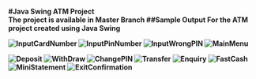 <b>#Java Swing ATM Project <br>
**The project is available in Master Branch**
##Sample Output For the ATM project created using Java Swing<b>

![InputCardNumber](https://github.com/dahalutsab/JavaSwing/assets/76253086/82d274a7-f2d3-48da-ad00-a2828787cfe1)
![InputPinNumber](https://github.com/dahalutsab/JavaSwing/assets/76253086/c64fa919-8358-46bc-8ef1-795a639ca46c)
![InputWrongPIN](https://github.com/dahalutsab/JavaSwing/assets/76253086/d00d9f4a-367b-4ca3-9f1a-c9540987d047)
![MainMenu](https://github.com/dahalutsab/JavaSwing/assets/76253086/4a68cbf4-55c6-40a7-8483-f9cb8da27510)

![Deposit](https://github.com/dahalutsab/JavaSwing/assets/76253086/2c5d3ab1-0354-4b20-a608-4c0939b1c8b5)
![WithDraw](https://github.com/dahalutsab/JavaSwing/assets/76253086/9d4ba8cb-f448-4d9a-96c4-97ea7c1b0015)
![ChangePIN](https://github.com/dahalutsab/JavaSwing/assets/76253086/7e3cab68-4baf-421b-a5f2-5f7d87cc8f43)
![Transfer](https://github.com/dahalutsab/JavaSwing/assets/76253086/4d5000f2-1dc0-4685-9745-59422c2b44b2)
![Enquiry](https://github.com/dahalutsab/JavaSwing/assets/76253086/65e2f9c7-c861-4133-b9ea-0a0a6f4c08ca)
![FastCash](https://github.com/dahalutsab/JavaSwing/assets/76253086/5b4fa8d3-8626-454b-be58-6edd75892aff)
![MiniStatement](https://github.com/dahalutsab/JavaSwing/assets/76253086/81840880-28ef-49c9-8a18-2259b6051b81)
![ExitConfirmation](https://github.com/dahalutsab/JavaSwing/assets/76253086/021d3a5f-56d5-4965-8325-4d2830a949fb)
